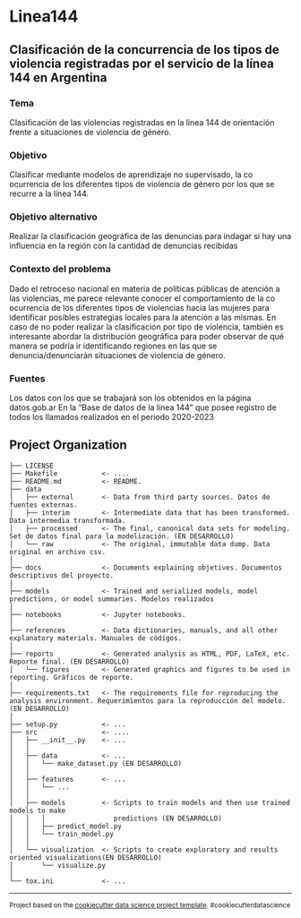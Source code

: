 Linea144
==============================

## Clasificación de la concurrencia de los tipos de violencia registradas por el servicio de la línea 144 en Argentina
### Tema
Clasificación de las violencias registradas en la línea 144 de orientación frente a situaciones de violencia de género.

### Objetivo
Clasificar mediante modelos de aprendizaje no supervisado, la co ocurrencia de los diferentes tipos de violencia de género por los que se
recurre a la línea 144.

### Objetivo alternativo
Realizar la clasificación geográfica de las denuncias para indagar si hay una influencia en la región con la cantidad de denuncias recibidas

### Contexto del problema 
Dado el retroceso nacional en materia de políticas públicas de atención a las violencias, me parece relevante conocer el
comportamiento de la co ocurrencia de los diferentes tipos de violencias hacia las mujeres para identificar posibles estrategias locales
para la atención a las mismas. En caso de no poder realizar la clasificación por tipo de violencia, también es interesante abordar la
distribución geográfica para poder observar de qué manera se podría ir identificando regiones en las que se denuncia/denunciarán
situaciones de violencia de género.

### Fuentes
Los datos con los que se trabajará son los obtenidos en la página datos.gob.ar En la “Base de datos de la línea 144” que posee registro de
todos los llamados realizados en el periodo 2020-2023

Project Organization
------------

    ├── LICENSE
    ├── Makefile           <- ....
    ├── README.md          <- README. 
    ├── data
    │   ├── external       <- Data from third party sources. Datos de fuentes externas.
    │   ├── interim        <- Intermediate data that has been transformed. Data intermedia transformada.
    │   ├── processed      <- The final, canonical data sets for modeling. Set de datos final para la modelización. (EN DESARROLLO)
    │   └── raw            <- The original, immutable data dump. Data original en archivo csv.
    │
    ├── docs               <- Documents explaining objetives. Documentos descriptivos del proyecto.
    │
    ├── models             <- Trained and serialized models, model predictions, or model summaries. Modelos realizados
    │
    ├── notebooks          <- Jupyter notebooks.
    │
    ├── references         <- Data dictionaries, manuals, and all other explanatory materials. Manuales de códigos.
    │
    ├── reports            <- Generated analysis as HTML, PDF, LaTeX, etc. Reporte final. (EN DESARROLLO)
    │   └── figures        <- Generated graphics and figures to be used in reporting. Gráficos de reporte.
    │
    ├── requirements.txt   <- The requirements file for reproducing the analysis environment. Requerimientos para la reproducción del modelo. (EN DESARROLLO)
    │
    ├── setup.py           <- ...
    ├── src                <- ....
    │   ├── __init__.py    <- ...
    │   │
    │   ├── data           <- ...
    │   │   └── make_dataset.py (EN DESARROLLO)
    │   │
    │   ├── features       <- ...
    │   │   └── ...
    │   │
    │   ├── models         <- Scripts to train models and then use trained models to make
    │   │   │                 predictions (EN DESARROLLO)
    │   │   ├── predict_model.py
    │   │   └── train_model.py
    │   │
    │   └── visualization  <- Scripts to create exploratory and results oriented visualizations(EN DESARROLLO)
    │       └── visualize.py
    │
    └── tox.ini            <- ...


--------

<p><small>Project based on the <a target="_blank" href="https://drivendata.github.io/cookiecutter-data-science/">cookiecutter data science project template</a>. #cookiecutterdatascience</small></p>

